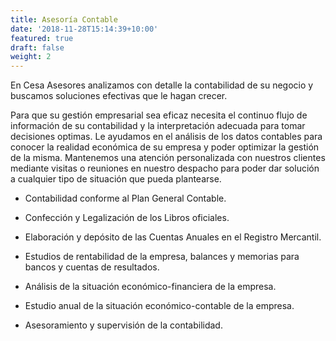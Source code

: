 ```yaml
---
title: Asesoría Contable
date: '2018-11-28T15:14:39+10:00'
featured: true
draft: false
weight: 2
---
```

En Cesa Asesores analizamos con detalle la contabilidad de su negocio y buscamos soluciones efectivas que le hagan crecer.

Para que su gestión empresarial sea eficaz necesita el continuo flujo de información de su contabilidad y la interpretación adecuada para tomar decisiones optimas. Le ayudamos en el análisis de los datos contables para conocer la realidad económica de su empresa y poder optimizar la gestión de la misma. Mantenemos una atención personalizada con nuestros clientes mediante visitas o reuniones en nuestro despacho para poder dar solución a cualquier tipo de situación que pueda plantearse.

*   Contabilidad conforme al Plan General Contable.

*   Confección y Legalización de los Libros oficiales.

*   Elaboración y depósito de las Cuentas Anuales en el Registro Mercantil.

*   Estudios de rentabilidad de la empresa, balances y memorias para bancos y cuentas de resultados.

*   Análisis de la situación económico-financiera de la empresa.

*   Estudio anual de la situación económico-contable de la empresa.

*   Asesoramiento y supervisión de la contabilidad.
